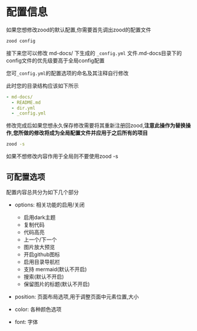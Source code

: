 # 配置信息

如果您想修改zood的默认配置,你需要首先调出zood的配置文件

```bash
zood config
```

接下来您可以修改 md-docs/ 下生成的 `_config.yml` 文件.md-docs目录下的config文件的优先级要高于全局config配置

您可`_config.yml`的配置选项的命名及其注释自行修改

此时您的目录结构应该如下所示

```yaml
- md-docs/
  - README.md
  - dir.yml
  - _config.yml
```

修改完成后如果您想永久保存修改需要将其重新注册回zood,**注意此操作为替换操作,您所做的修改将成为全局配置文件并应用于之后所有的项目**

```bash
zood -s
```

如果不想修改内容作用于全局则不要使用zood -s

## 可配置选项

配置内容总共分为如下几个部分

- options: 相关功能的启用/关闭

  - 启用dark主题
  - 复制代码
  - 代码高亮
  - 上一个/下一个
  - 图片放大预览
  - 开启github图标
  - 启用目录导航栏
  - 支持 mermaid(默认不开启)
  - 搜索(默认不开启)
  - 保留图片的标题(默认不开启)

- position: 页面布局选项,用于调整页面中元素位置,大小
- color: 各种颜色选项
- font: 字体


